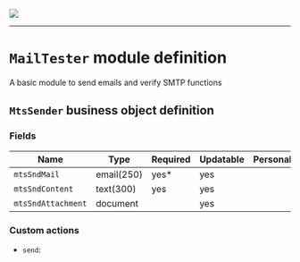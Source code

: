 <!--
 ___ _            _ _    _ _    __
/ __(_)_ __  _ __| (_)__(_) |_ /_/
\__ \ | '  \| '_ \ | / _| |  _/ -_)
|___/_|_|_|_| .__/_|_\__|_|\__\___|
            |_| 
-->
![](https://docs.simplicite.io//logos/logo250.png)
* * *

`MailTester` module definition
==============================

A basic module to send emails and verify SMTP functions

`MtsSender` business object definition
--------------------------------------



### Fields

| Name                                                         | Type                                     | Required | Updatable | Personal | Description                                                                      |
|--------------------------------------------------------------|------------------------------------------|----------|-----------|----------|----------------------------------------------------------------------------------|
| `mtsSndMail`                                                 | email(250)                               | yes*     | yes       |          | -                                                                                |
| `mtsSndContent`                                              | text(300)                                | yes      | yes       |          | -                                                                                |
| `mtsSndAttachment`                                           | document                                 |          | yes       |          | -                                                                                |

### Custom actions

* `send`: 


